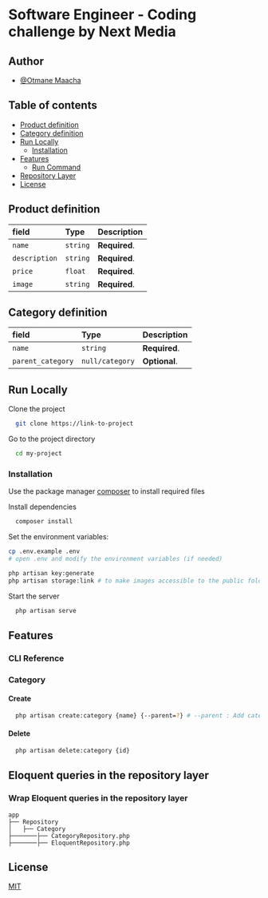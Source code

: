 # Software Engineer - Coding challenge by Next Media

## Author

- [@Otmane Maacha](https://www.github.com/Maacha98otmane)


## Table of contents

- [Product definition](#product-definition)
- [Category definition](#category-definition)
- [Run Locally](#run-locally)
  - [Installation](#Installation)
- [Features](#features)
  - [Run Command](#cli-reference)
- [Repository Layer](#eloquent-queries-in-the-repository-layer)
- [License](#license)

## Product definition

| field         | Type     | Description   |
| :------------ | :------- | :------------ |
| `name `       | `string` | **Required**. |
| `description` | `string` | **Required**. |
| `price`       | `float`  | **Required**. |
| `image`       | `string` | **Required**. |

## Category definition

| field             | Type            | Description   |
| :---------------- | :-------------- | :------------ |
| `name `           | `string`        | **Required**. |
| `parent_category` | `null/category` | **Optional**. |

## Run Locally

Clone the project

```bash
  git clone https://link-to-project
```

Go to the project directory

```bash
  cd my-project
```

### Installation

Use the package manager [composer](https://getcomposer.org/) to install required files

Install dependencies

```bash
  composer install
```

Set the environment variables:

```bash
cp .env.example .env
# open .env and modify the environment variables (if needed)
```
```bash
php artisan key:generate
php artisan storage:link # to make images accessible to the public folder.
```

Start the server

```bash
  php artisan serve
```

## Features

### CLI Reference

### Category

#### Create

```bash
  php artisan create:category {name} {--parent=?} # --parent : Add category with parent category (Optional)

```

#### Delete

```bash
  php artisan delete:category {id}
```


## Eloquent queries in the repository layer

### Wrap Eloquent queries in the repository layer

```
app
├── Repository
│   ├── Category
├───────├── CategoryRepository.php
├───────├── EloquentRepository.php
```


## License

[MIT](https://choosealicense.com/licenses/mit/)

